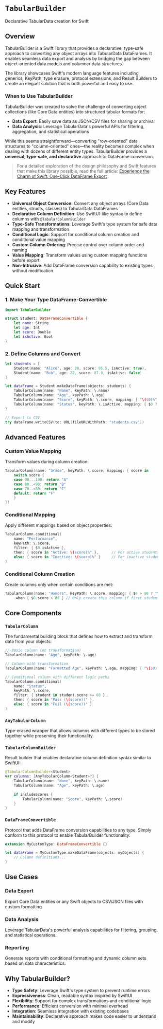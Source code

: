 # ``TabularBuilder``

Declarative TabularData creation for Swift

## Overview

TabularBuilder is a Swift library that provides a declarative, type-safe approach to converting any object arrays into TabularData DataFrames. It enables seamless data export and analysis by bridging the gap between object-oriented data models and columnar data structures.

The library showcases Swift's modern language features including generics, KeyPath, type erasure, protocol extensions, and Result Builders to create an elegant solution that is both powerful and easy to use.

### When to Use TabularBuilder

TabularBuilder was created to solve the challenge of converting object collections (like Core Data entities) into structured tabular formats for:

- **Data Export**: Easily save data as JSON/CSV files for sharing or archival
- **Data Analysis**: Leverage TabularData's powerful APIs for filtering, aggregation, and statistical operations

While this seems straightforward—converting "row-oriented" data structures to "column-oriented" ones—the reality becomes complex when dealing with dozens of different entity types. TabularBuilder provides a **universal, type-safe, and declarative** approach to DataFrame conversion.

> For a detailed exploration of the design philosophy and Swift features that make this library possible, read the full article: [Experience the Charm of Swift: One-Click DataFrame Export](https://fatbobman.com/en/posts/experience-the-charm-of-swift-one-click-export-dataframe/)

## Key Features

- **Universal Object Conversion**: Convert any object arrays (Core Data entities, structs, classes) to TabularData DataFrames
- **Declarative Column Definition**: Use SwiftUI-like syntax to define columns with `@TabularColumnBuilder`
- **Type-Safe Transformations**: Leverage Swift's type system for safe data mapping and transformation
- **Conditional Logic**: Support for conditional column creation and conditional value mapping
- **Custom Column Ordering**: Precise control over column order and naming
- **Value Mapping**: Transform values using custom mapping functions before export
- **Non-Intrusive**: Add DataFrame conversion capability to existing types without modification

## Quick Start

### 1. Make Your Type DataFrame-Convertible

```swift
import TabularBuilder

struct Student: DataFrameConvertible {
    let name: String
    let age: Int
    let score: Double
    let isActive: Bool
}
```

### 2. Define Columns and Convert

```swift
let students = [
    Student(name: "Alice", age: 20, score: 95.5, isActive: true),
    Student(name: "Bob", age: 22, score: 87.0, isActive: false)
]

let dataFrame = Student.makeDataFrame(objects: students) {
    TabularColumn(name: "Name", keyPath: \.name)
    TabularColumn(name: "Age", keyPath: \.age)
    TabularColumn(name: "Score", keyPath: \.score, mapping: { "\($0)%" })
    TabularColumn(name: "Status", keyPath: \.isActive, mapping: { $0 ? "Active" : "Inactive" })
}

// Export to CSV
try dataFrame.writeCSV(to: URL(fileURLWithPath: "students.csv"))
```

## Advanced Features

### Custom Value Mapping

Transform values during column creation:

```swift
TabularColumn(name: "Grade", keyPath: \.score, mapping: { score in
    switch score {
    case 90...100: return "A"
    case 80..<90: return "B"
    case 70..<80: return "C"
    default: return "F"
    }
})
```

### Conditional Mapping

Apply different mappings based on object properties:

```swift
TabularColumn.conditional(
    name: "Performance",
    keyPath: \.score,
    filter: { $0.isActive },
    then: { score in "Active: \(score)%" },      // For active students
    else: { score in "Inactive: \(score)%" }     // For inactive students
)
```

### Conditional Column Creation

Create columns only when certain conditions are met:

```swift
TabularColumn(name: "Honors", keyPath: \.score, mapping: { $0 > 90 ? "Yes" : "No" })
    .when { $0.score > 85 } // Only create this column if first student has score > 85
```

## Core Components

### ``TabularColumn``

The fundamental building block that defines how to extract and transform data from your objects:

```swift
// Basic column (no transformation)
TabularColumn(name: "Age", keyPath: \.age)

// Column with transformation
TabularColumn(name: "Formatted Age", keyPath: \.age, mapping: { "\($0) years" })

// Conditional column with different logic paths
TabularColumn.conditional(
    name: "Status",
    keyPath: \.score,
    filter: { student in student.score >= 60 },
    then: { score in "Pass (\(score))" },
    else: { score in "Fail (\(score))" }
)
```

### ``AnyTabularColumn``

Type-erased wrapper that allows columns with different types to be stored together while preserving their functionality.

### ``TabularColumnBuilder``

Result builder that enables declarative column definition syntax similar to SwiftUI:

```swift
@TabularColumnBuilder<Student>
var columns: [AnyTabularColumn<Student>?] {
    TabularColumn(name: "Name", keyPath: \.name)
    TabularColumn(name: "Age", keyPath: \.age)
    
    if includeScores {
        TabularColumn(name: "Score", keyPath: \.score)
    }
}
```

### ``DataFrameConvertible``

Protocol that adds DataFrame conversion capabilities to any type. Simply conform to this protocol to enable TabularBuilder functionality:

```swift
extension MyCustomType: DataFrameConvertible {}

let dataFrame = MyCustomType.makeDataFrame(objects: myObjects) {
    // Column definitions...
}
```

## Use Cases

### Data Export

Export Core Data entities or any Swift objects to CSV/JSON files with custom formatting.

### Data Analysis

Leverage TabularData's powerful analysis capabilities for filtering, grouping, and statistical operations.

### Reporting

Generate reports with conditional formatting and dynamic column sets based on data characteristics.

## Why TabularBuilder?

- **Type Safety**: Leverage Swift's type system to prevent runtime errors
- **Expressiveness**: Clean, readable syntax inspired by SwiftUI
- **Flexibility**: Support for complex transformations and conditional logic
- **Performance**: Efficient conversion with minimal overhead
- **Integration**: Seamless integration with existing codebases
- **Maintainability**: Declarative approach makes code easier to understand and modify
